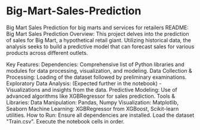 # Big-Mart-Sales-Prediction
Big Mart Sales Prediction for big marts and services for retailers 
README: Big Mart Sales Prediction
Overview:
This project delves into the prediction of sales for Big Mart, a hypothetical retail giant. Utilizing historical data, the analysis seeks to build a predictive model that can forecast sales for various products across different outlets.

Key Features:
Dependencies: Comprehensive list of Python libraries and modules for data processing, visualization, and modeling.
Data Collection & Processing: Loading of the dataset followed by preliminary examinations.
Exploratory Data Analysis: (Expected further in the notebook) - Visualizations and insights from the data.
Predictive Modeling: Use of advanced algorithms like XGBRegressor for sales prediction.
Tools & Libraries:
Data Manipulation: Pandas, Numpy
Visualization: Matplotlib, Seaborn
Machine Learning: XGBRegressor from XGBoost, Scikit-learn utilities.
How to Run:
Ensure all dependencies are installed.
Load the dataset "Train.csv".
Execute the notebook cells in order.
